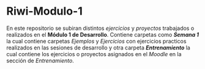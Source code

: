 # Riwi-Modulo-1

En este repositorio se subiran distintos *ejercicios* y *proyectos* trabajados o realizados en el **Módulo 1 de Desarrollo**. Contiene carpetas como ***Semana 1*** la cual contiene carpetas *Ejemplos* y *Ejercicios* con ejercicios practicos realizados en las sesiones de desarrollo y otra carpeta ***Entrenamiento*** la cual contiene los ejercicios o proyectos asignados en el *Moodle* en la sección de *Entrenamiento*. 
